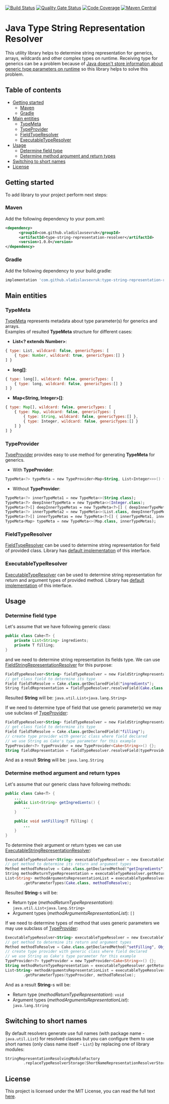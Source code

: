 [![Build Status](https://travis-ci.org/VladislavSevruk/TypeStringRepresentationResolver.svg?branch=develop)](https://travis-ci.com/VladislavSevruk/TypeStringRepresentationResolver)
[![Quality Gate Status](https://sonarcloud.io/api/project_badges/measure?project=VladislavSevruk_TypeStringRepresentationResolver&metric=alert_status)](https://sonarcloud.io/dashboard?id=VladislavSevruk_TypeStringRepresentationResolver)
[![Code Coverage](https://sonarcloud.io/api/project_badges/measure?project=VladislavSevruk_TypeStringRepresentationResolver&metric=coverage)](https://sonarcloud.io/component_measures?id=VladislavSevruk_TypeStringRepresentationResolver&metric=coverage)
[![Maven Central](https://maven-badges.herokuapp.com/maven-central/com.github.vladislavsevruk/type-string-representation-resolver/badge.svg)](https://maven-badges.herokuapp.com/maven-central/com.github.vladislavsevruk/type-string-representation-resolver)

# Java Type String Representation Resolver
This utility library helps to determine string representation for generics, arrays, wildcards and other complex types on runtime. 
Receiving type for generics can be a problem because of [Java doesn't store information about generic type parameters 
on runtime](https://docs.oracle.com/javase/tutorial/java/generics/erasure.html) so this library helps to solve this problem.

## Table of contents
* [Getting started](#getting-started)
  * [Maven](#maven)
  * [Gradle](#gradle)
* [Main entities](#main-entities)
  * [TypeMeta](#typemeta)
  * [TypeProvider](#typeprovider)
  * [FieldTypeResolver](#fieldtyperesolver)
  * [ExecutableTypeResolver](#executabletyperesolver)
* [Usage](#usage)
  * [Determine field type](#determine-field-type)
  * [Determine method argument and return types](#determine-method-argument-and-return-types)
* [Switching to short names](#switching-to-short-names)
* [License](#license)

## Getting started
To add library to your project perform next steps:

### Maven
Add the following dependency to your pom.xml:
```xml
<dependency>
      <groupId>com.github.vladislavsevruk</groupId>
      <artifactId>type-string-representation-resolver</artifactId>
      <version>1.0.0</version>
</dependency>
```
### Gradle
Add the following dependency to your build.gradle:
```groovy
implementation 'com.github.vladislavsevruk:type-string-representation-resolver:1.0.0'
```

## Main entities
### TypeMeta
[TypeMeta](https://github.com/VladislavSevruk/TypeResolver/blob/develop/src/main/java/com/github/vladislavsevruk/resolver/type/TypeMeta.java) 
represents metadata about type 
parameter(s) for generics and arrays.  
Examples of resulted __TypeMeta__ structure for different cases:
  - __List&lt;? extends Number&gt;__:
  ```javascript
  { type: List, wildcard: false, genericTypes: [
      { type: Number, wildcard: true, genericTypes:[] }
  ] }
  ```
  - __long[]__:
  ```javascript
  { type: long[], wildcard: false, genericTypes: [
      { type: long, wildcard: false, genericTypes:[] }
  ] }
  ```
  - __Map&lt;String, Integer&gt;[]__:
  ```javascript
  { type: Map[], wildcard: false, genericTypes: [
      { type: Map, wildcard: false, genericTypes: [
          { type: String, wildcard: false, genericTypes:[] },
          { type: Integer, wildcard: false, genericTypes:[] }
      ] }
  ] }
  ```

### TypeProvider
[TypeProvider](https://github.com/VladislavSevruk/TypeResolver/blob/develop/src/main/java/com/github/vladislavsevruk/resolver/type/TypeProvider.java) provides easy to use method 
for generating __TypeMeta__ for generics.
  - With __TypeProvider__:
  ```kotlin
  TypeMeta<?> typeMeta = new TypeProvider<Map<String, List<Integer>>>() {}.getTypeMeta();
  ```
  - Without __TypeProvider__:
  ```kotlin
  TypeMeta<?> innerTypeMeta1 = new TypeMeta<>(String.class);
  TypeMeta<?> deepInnerTypeMeta = new TypeMeta<>(Integer.class);
  TypeMeta<?>[] deepInnerTypeMetas = new TypeMeta<?>[] { deepInnerTypeMeta };
  TypeMeta<?> innerTypeMeta2 = new TypeMeta<>(List.class, deepInnerTypeMetas);
  TypeMeta<?>[] innerTypeMetas = new TypeMeta<?>[] { innerTypeMeta1, innerTypeMeta2 };
  TypeMeta<Map> typeMeta = new TypeMeta<>(Map.class, innerTypeMetas);
  ```

### FieldTypeResolver
[FieldTypeResolver](https://github.com/VladislavSevruk/TypeResolver/blob/develop/src/main/java/com/github/vladislavsevruk/resolver/resolver/field/FieldTypeResolver.java) 
can be used to determine string representation for field of provided class. Library has 
[default implementation](src/main/java/com/github/vladislavsevruk/resolver/resolver/field/FieldStringRepresentationResolver.java) 
of this interface.

### ExecutableTypeResolver
[ExecutableTypeResolver](https://github.com/VladislavSevruk/TypeResolver/blob/develop/src/main/java/com/github/vladislavsevruk/resolver/resolver/executable/ExecutableTypeResolver.java) 
can be used to determine string representation for return and argument types of provided method. Library has 
[default implementation](src/main/java/com/github/vladislavsevruk/resolver/resolver/executable/ExecutableStringRepresentationResolver.java) 
of this interface.

## Usage
### Determine field type
Let's assume that we have following generic class:
```java
public class Cake<T> {
    private List<String> ingredients;
    private T filling;
}
```

and we need to determine string representation its fields type. We can use 
[FieldStringRepresentationResolver](src/main/java/com/github/vladislavsevruk/resolver/resolver/field/FieldStringRepresentationResolver.java)
for this purpose:
```kotlin
FieldTypeResolver<String> fieldTypeResolver = new FieldStringRepresentationResolver();
// get class field to determine its type
Field fieldToResolve = Cake.class.getDeclaredField("ingredients");
String fieldRepresentation = fieldTypeResolver.resolveField(Cake.class, fieldToResolve);
```

Resulted __String__ will be: ``java.util.List<java.lang.String>``

If we need to determine type of field that use generic parameter(s) we may use subclass of 
[TypeProvider](https://github.com/VladislavSevruk/TypeResolver/blob/develop/src/main/java/com/github/vladislavsevruk/resolver/type/TypeProvider.java):
```kotlin
FieldTypeResolver<String> fieldTypeResolver = new FieldStringRepresentationResolver();
// get class field to determine its type
Field fieldToResolve = Cake.class.getDeclaredField("filling");
// create type provider with generic class where field declared
// we use String as Cake's type parameter for this example
TypeProvider<?> typeProvider = new TypeProvider<Cake<String>>() {};
String fieldRepresentation = fieldTypeResolver.resolveField(typeProvider, fieldToResolve);
```

And as a result __String__ will be: ``java.lang.String``

### Determine method argument and return types
Let's assume that our generic class have following methods:
```java
public class Cake<T> {
    ...
    public List<String> getIngredients() {
        ...
    }

    public void setFilling(T filling) {
        ...
    }
}
```

To determine their argument or return types we can use 
[ExecutableStringRepresentationResolver](src/main/java/com/github/vladislavsevruk/resolver/resolver/executable/ExecutableStringRepresentationResolver.java):
```kotlin
ExecutableTypeResolver<String> executableTypeResolver = new ExecutableStringRepresentationResolver();
// get method to determine its return and argument types
Method methodToResolve = Cake.class.getDeclaredMethod("getIngredients");
String methodReturnTypeRepresentation = executableTypeResolver.getReturnType(Cake.class, methodToResolve);
List<String> methodArgumentsRepresentationList = executableTypeResolver
        .getParameterTypes(Cake.class, methodToResolve);
```

Resulted __String__-s will be:
  - Return type (_methodReturnTypeRepresentation_): ``java.util.List<java.lang.String>``
  - Argument types (_methodArgumentsRepresentationList_): ``[]``

If we need to determine types of method that uses generic parameters we may use subclass of 
[TypeProvider](https://github.com/VladislavSevruk/TypeResolver/blob/develop/src/main/java/com/github/vladislavsevruk/resolver/type/TypeProvider.java):
```kotlin
ExecutableTypeResolver<String> executableTypeResolver = new ExecutableTypeResolverImpl();
// get method to determine its return and argument types
Method methodToResolve = Cake.class.getDeclaredMethod("setFilling", Object.class);
// create type provider with generic class where field declared
// we use String as Cake's type parameter for this example
TypeProvider<?> typeProvider = new TypeProvider<Cake<String>>() {};
String methodReturnTypeRepresentation = executableTypeResolver.getReturnType(typeProvider, methodToResolve);
List<String> methodArgumentsRepresentationList = executableTypeResolver
        .getParameterTypes(typeProvider, methodToResolve);
```

And as a result __String__-s will be:
  - Return type (_methodReturnTypeRepresentation_): ``void``
  - Argument types (_methodArgumentsRepresentationList_): ``java.lang.String``

## Switching to short names
By default resolvers generate use full names (with package name - ``java.util.List``) for resolved classes but you can 
configure them to use short names (only class name itself - ``List``) by replacing one of library modules:
```kotlin
StringRepresentationResolvingModuleFactory
        .replaceTypeResolverStorage(ShortNameRepresentationResolverStorage::new);
```

## License
This project is licensed under the MIT License, you can read the full text [here](LICENSE).
